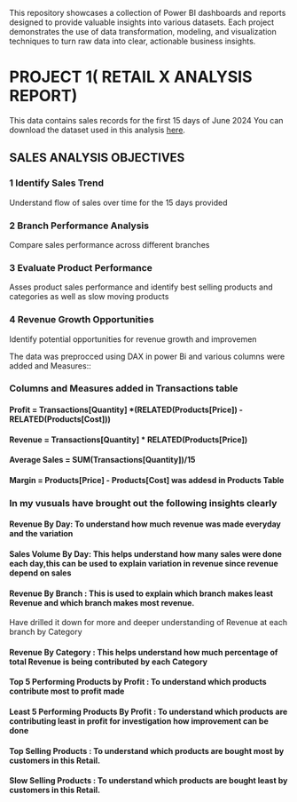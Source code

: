 This repository showcases a collection of Power BI dashboards and reports designed to provide valuable insights into various datasets. Each project demonstrates the use of data transformation, modeling, and visualization techniques to turn raw data into clear, actionable business insights.
# PROJECT 1( RETAIL X ANALYSIS REPORT)
This data contains sales records for the first 15 days of June 2024
You can download the dataset used in this analysis [here](https://docs.google.com/spreadsheets/d/1ZMHOlzxQUh4dIWcmA3hTK_iw097vDNDX/edit?usp=drive_link&ouid=104945955652080341592&rtpof=true&sd=true).
## SALES ANALYSIS OBJECTIVES
### 1 Identify Sales Trend
Understand flow of sales over time for the 15 days provided
### 2 Branch Performance Analysis 
Compare sales performance across different branches
### 3 Evaluate Product Performance 
Asses product sales performance and identify best selling products and categories as 
well as slow moving products
### 4 Revenue Growth Opportunities
Identify potential opportunities for revenue growth and improvemen

The data was preprocced using DAX in power Bi and various columns were added and Measures::
### Columns and Measures added in Transactions table
#### Profit = Transactions[Quantity] *(RELATED(Products[Price]) - RELATED(Products[Cost]))
#### Revenue = Transactions[Quantity] * RELATED(Products[Price])
#### Average Sales = SUM(Transactions[Quantity])/15
#### Margin = Products[Price] - Products[Cost]  was addesd in Products Table

### In my vusuals have brought out the following insights clearly
#### Revenue By Day: To understand how much revenue was made everyday and the variation
#### Sales Volume By Day: This helps understand how many sales were done each day,this can be used to explain variation in revenue since revenue depend on sales
#### Revenue By Branch : This is used to explain which branch makes least Revenue and which branch makes most revenue.
Have drilled it down for more and deeper understanding of Revenue at each branch by Category 
#### Revenue By Category : This helps understand how much percentage of total Revenue is being contributed by each Category
#### Top 5 Performing Products by Profit : To understand which products contribute most to profit made
#### Least 5 Performing Products By Profit : To understand which products are contributing least in profit for investigation how improvement can be done
#### Top Selling Products : To understand which products are bought most by customers in this Retail.
#### Slow Selling Products : To understand which products are bought least by customers in this Retail.
